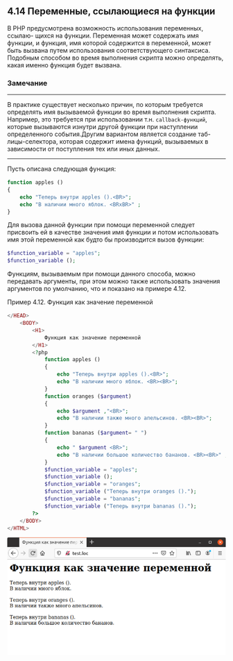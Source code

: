 ## 4.14 Переменные, ссылающиеся на функции
В РНР предусмотрена возможность использования переменных, ссылаю-
щихся на функции. Переменная может содержать имя функции, и функция,
имя которой содержится в переменной, может быть вызвана путем 
использования соответствующего синтаксиса. Подобным способом во время выполнения скрипта можно определять, какая именно функция будет вызвана.  

### Замечание
*****
В практике существует несколько причин, по которым требуется определять имя вызываемой функции во время выполнения скрипта. Например, это требуется при использовании т.н. `callback-функций`, которые вызываются изнутри другой функции при наступлении определенного события.Другим вариантом является создание таб-
лицы-селектора, которая содержит имена функций, вызываемых в зависимости от поступления тех или иных данных.
*****  
Пусть описана следующая функция:
```php
function apples ()
{
    echo "Теперь внутри apples ().<BR>";
    echo "В наличии много яблок. <BRxBR>" ;
}
```
Для вызова данной функции при помощи переменной следует присвоить ей
в качестве значения имя функции и потом использовать имя этой переменной как будто бы производится вызов функции:
```php
$function_variable = "apples";
$function_variable ();
```
Функциям, вызываемым при помощи данного способа, можно передавать 
аргументы, при этом можно также использовать значения аргументов по 
умолчанию, что и показано на примере 4.12.  

Пример 4.12. Функция как значение переменной
```php
</HEAD>
    <BODY>
        <H1>
            Функция как значение переменной
        </H1>
        <?php
            function apples ()
            {
                echo "Теперь внутри apples ().<BR>";
                echo "В наличии много яблок. <BR><BR>";
            }
            function oranges ($argument)
            {
                echo $argument ,"<BR>";
                echo "В наличии также много апельсинов. <BR><BR>";
            }
            function bananas ($argument= " ")
            {
                echo " $argument <BR>";
                echo "В наличии большое количество бананов. <BR><BR>" ;
            }
            $function_variable = "apples";
            $function_variable ();
            $function_variable = "oranges";
            $function_variable ("Теперь внутри oranges ().");
            $function_variable = "bananas";
            $function_variable ("Теперь внутри bananas ().");
        ?>
    </BODY>
</HTML>
```
![Функция как значение переменной](images/peremennye-ssylayushchiesya-na-funkcii.png)
